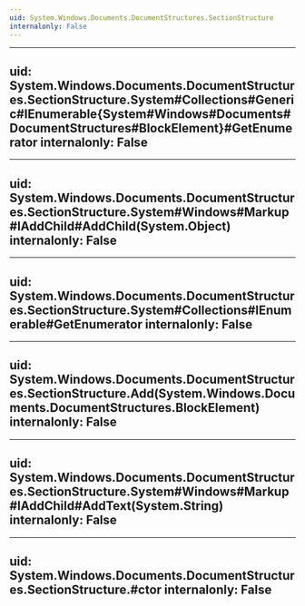 ```yaml
---
uid: System.Windows.Documents.DocumentStructures.SectionStructure
internalonly: False
---
```


---
uid: System.Windows.Documents.DocumentStructures.SectionStructure.System#Collections#Generic#IEnumerable{System#Windows#Documents#DocumentStructures#BlockElement}#GetEnumerator
internalonly: False
---

---
uid: System.Windows.Documents.DocumentStructures.SectionStructure.System#Windows#Markup#IAddChild#AddChild(System.Object)
internalonly: False
---

---
uid: System.Windows.Documents.DocumentStructures.SectionStructure.System#Collections#IEnumerable#GetEnumerator
internalonly: False
---

---
uid: System.Windows.Documents.DocumentStructures.SectionStructure.Add(System.Windows.Documents.DocumentStructures.BlockElement)
internalonly: False
---

---
uid: System.Windows.Documents.DocumentStructures.SectionStructure.System#Windows#Markup#IAddChild#AddText(System.String)
internalonly: False
---

---
uid: System.Windows.Documents.DocumentStructures.SectionStructure.#ctor
internalonly: False
---
